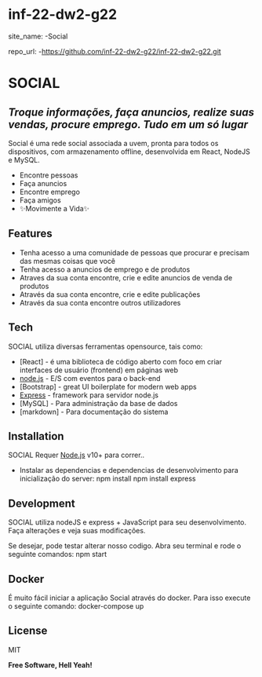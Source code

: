 # inf-22-dw2-g22

site_name: 
    -Social

repo_url: 
    -https://github.com/inf-22-dw2-g22/inf-22-dw2-g22.git



# SOCIAL
## _Troque informações, faça anuncios, realize suas vendas, procure emprego. Tudo em um só lugar_


Social  é uma rede social associada a uvem, pronta para todos os dispositivos, com armazenamento offline, desenvolvida em React, NodeJS e MySQL. 

- Encontre pessoas
- Faça anuncios
- Encontre emprego
- Faça amigos
- ✨Movimente a Vida✨


## Features

- Tenha acesso a uma comunidade de pessoas que procurar e precisam das mesmas coisas que você
- Tenha acesso a anuncios de emprego e de produtos
- Atraves da sua conta encontre, crie e edite anuncios de venda de produtos
- Através da sua conta encontre, crie e edite publicações
- Através da sua conta encontre outros utilizadores


## Tech

SOCIAL utiliza diversas ferramentas opensource, tais como:

- [React] - é uma biblioteca de código aberto com foco em criar interfaces de usuário (frontend) em páginas web
- [node.js] - E/S com eventos para o back-end
- [Bootstrap] - great UI boilerplate for modern web apps
- [Express] - framework para servidor node.js
- [MySQL] - Para administração da base de dados
- [markdown] - Para documentação do sistema

## Installation

SOCIAL Requer [Node.js](https://nodejs.org/) v10+ para correr..

- Instalar as dependencias e dependencias de desenvolvimento para inicialização do server:
npm install
npm install express

## Development

SOCIAL utiliza nodeJS e express + JavaScript para seu desenvolvimento.
Faça alterações e veja suas modificações.

Se desejar, pode testar alterar nosso codigo. Abra seu terminal e rode o seguinte comandos:
npm start
## Docker

É muito fácil iniciar a aplicação Social através do docker. Para isso execute o seguinte comando:
docker-compose up


## License

MIT

**Free Software, Hell Yeah!**

[//]: # (These are reference links used in the body of this note and get stripped out when the markdown processor does its job. There is no need to format nicely because it shouldn't be seen. Thanks SO - http://stackoverflow.com/questions/4823468/store-comments-in-markdown-syntax)

[SOCIAL]: <https://github.com/inf-22-dw2-g22/inf-22-dw2-g22.git>
[node.js]: <http://nodejs.org>
[Twitter Bootstrap]: <http://twitter.github.com/bootstrap/>
[express]: <http://expressjs.com>